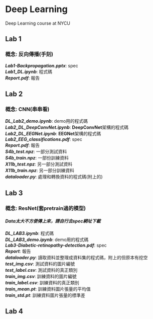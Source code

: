 # Deep Learning
Deep Learning course at NYCU

## Lab 1
### 概念: 反向傳播(手刻)
**_Lab1-Backpropagation.pptx_**: spec  
**_Lab1_DL.ipynb_**: 程式碼  
**_Report.pdf_**: 報告

## Lab 2
### 概念: CNN(串串看)
**_DL_Lab2_demo.ipynb_**: demo用的程式碼  
**_Lab2_DL_DeepConvNet.ipynb_**: **DeepConvNet**架構的程式碼  
**_Lab2_DL_EEGNet.ipynb_**: **EEGNet**架構的程式碼  
**_Lab2_EEG_classifications.pdf_**: spec  
**_Report.pdf_**: 報告  
**_S4b_test.npz_**: 一部分測試資料  
**_S4b_train.npz_**: 一部份訓練資料  
**_X11b_test.npz_**: 另一部分測試資料  
**_X11b_train.npz_**: 另一部分訓練資料  
**_dataloader.py_**: 處理和轉換資料的程式碼(附上的)  

## Lab 3
### 概念: ResNet(套pretrain過的模型)
#### _Data太大不方便傳上來，請自行去spec網址下載_
**_DL_LAB3.ipynb_**: 程式碼  
**_DL_LAB3_demo.ipynb_**: demo用的程式碼  
**_Lab3-Diabetic-retinopathy-detection.pdf_**: spec  
**_Report_**: 報告  
**_dataloader.py_**: 讀取資料並整理成資料集的程式碼，附上的但原本有挖空  
**_test_img.csv_**: 測試資料的圖片編號  
**_test_label.csv_**: 測試資料的真正類別  
**_train_img.csv_**: 訓練資料的圖片編號  
**_train_label.csv_**: 訓練資料的真正類別  
**_train_mean.pt_**: 訓練資料圖片張量的平均值  
**_train_std.pt_**: 訓練資料圖片張量的標準差

## Lab 4
